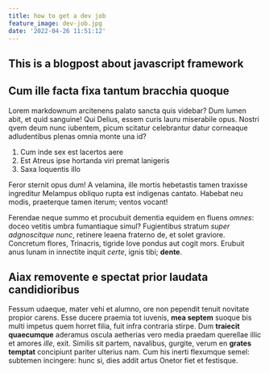 ```yaml
---
title: how to get a dev job
feature_image: dev-job.jpg
date: '2022-04-26 11:51:12'
---
```


## This is a blogpost about javascript framework


## Cum ille facta fixa tantum bracchia quoque

Lorem markdownum arcitenens palato sancta quis videbar? Dum lumen abit, et quid
sanguine! Qui Delius, essem curis lauru miserabile opus. Nostri qvem deum nunc
iubentem, picum scitatur celebrantur datur corneaque adludentibus plenas omnia
monte una id?

1. Cum inde sex est lacertos aere
2. Est Atreus ipse hortanda viri premat lanigeris
3. Saxa loquentis illo

Feror sternit opus dum! A velamina, ille mortis hebetastis tamen traxisse
ingreditur Melampus obliquo rupta est indigenas cantato. Habebat neu modis,
praeterque tamen iterum; ventos vocant!

Ferendae neque summo et procubuit dementia equidem en fluens *omnes*: doceo
vetitis umbra fumantiaque simul? Fugientibus stratum *super adgnoscitque nunc*,
retinere leaena fraterno de, et solet graviore. Concretum flores, Trinacris,
tigride Iove pondus aut cogit mors. Erubuit anus lunam in innectite inquit
*certe*, ignis tibi; **dente**.

## Aiax removente e spectat prior laudata candidioribus

Fessum udaeque, mater vehi et alumno, ore non pependit tenuit novitate propior
carens. Esse ducere praemia tot iuvenis, **mea septem** suoque bis multi impetus
quem horret filia, fuit infra contraria stirpe. Dum **traiecit quaecumque**
aderamus oscula aetherias vero media praedam querellae illic et amores *ille*,
exit. Similis sit partem, navalibus, gurgite, verum en **grates temptat**
concipiunt pariter ulterius nam. Cum his inerti flexumque semel: subtemen
incingere: hunc si, dies addit artus Onetor fiet et festisque.